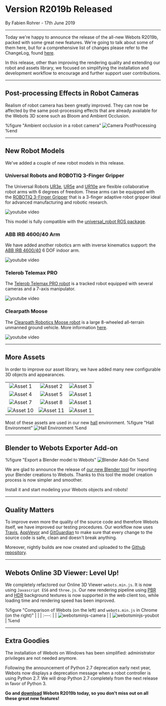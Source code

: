 # Version R2019b Released

<p id="publish-data">By Fabien Rohrer - 17th June 2019</p>

---

Today we're happy to announce the release of the all-new Webots R2019b, packed with some great new features.
We're going to talk about some of them here, but for a comprehensive list of changes please refer to the ChangeLog, found [here](https://www.cyberbotics.com/dvd/common/doc/webots/ChangeLog.html).

In this release, other than improving the rendering quality and extending our robot and assets library, we focused on simplifying the installation and development workflow to encourage and further support user contributions.

---

## Post-processing Effects in Robot Cameras

Realism of robot camera has been greatly improved. They can now be affected by the same post-processing effects that are already available for the Webots 3D scene such as Bloom and Ambient Occlusion.

%figure "Ambient occlusion in a robot camera"
![Camera PostProcessing](images/camera_post_processing.thumbnail.jpg)
%end

---

## New Robot Models

We've added a couple of new robot models in this release.

### Universal Robots and ROBOTIQ 3-Finger Gripper

The Universal Robots [UR3e](https://www.cyberbotics.com/doc/guide/ure), [UR5e](https://www.cyberbotics.com/doc/guide/ure) and [UR10e](https://www.cyberbotics.com/doc/guide/ure) are flexible collaborative robot arms with 6 degrees of freedom.
These arms can be equipped with the [ROBOTIQ 3-Finger Gripper](https://www.cyberbotics.com/doc/guide/gripper-actuators#robotiq-3f-gripper) that is a 3-finger adaptive robot gripper ideal for advanced manufacturing and robotic research.

![youtube video](https://www.youtube.com/watch?v=WIY9ebqSXUc)

This model is fully compatible with the [universal\_robot ROS package](http://wiki.ros.org/action/show/universal_robots).

### ABB IRB 4600/40 Arm

We have added another robotics arm with inverse kinematics support: the [ABB IRB 4600/40](https://www.cyberbotics.com/doc/guide/irb4600-40) 6 DOF indoor arm.

![youtube video](https://www.youtube.com/watch?v=Jq0-DkEwwj4)

### Telerob Telemax PRO

The [Telerob Telemax PRO robot](https://www.cyberbotics.com/doc/guide/telemax-pro) is a tracked robot equipped with several cameras and a 7-axis manipulator.

![youtube video](https://www.youtube.com/watch?v=lUWMGk0i9Tc)

### Clearpath Moose

The [Clearpath Robotics Moose robot](https://www.clearpathrobotics.com/moose-ugv/) is a large 8-wheeled all-terrain unmanned ground vehicle.
More information [here](https://www.cyberbotics.com/doc/guide/moose).

![youtube video](https://www.youtube.com/watch?v=joPAnZcOouc)

---

## More Assets

In order to improve our asset library, we have added many new configurable 3D objects and appearances.

| | | |
| :---: | :---: | :---: |
| ![Asset 1](images/assets/asset_1.thumbnail.png) |  ![Asset 2](images/assets/asset_2.png) |  ![Asset 3](images/assets/asset_3.thumbnail.png) |
| ![Asset 4](images/assets/asset_4.thumbnail.png) |  ![Asset 5](images/assets/asset_5.thumbnail.png) |  ![Asset 1](images/assets/asset_6.thumbnail.png) |
| ![Asset 7](images/assets/asset_7.thumbnail.png) |  ![Asset 8](images/assets/asset_8.thumbnail.png) |  ![Asset 1](images/assets/asset_9.thumbnail.png) |
| ![Asset 10](images/assets/asset_10.thumbnail.png) |  ![Asset 11](images/assets/asset_11.thumbnail.png) |  ![Asset 1](images/assets/asset_12.thumbnail.png) |

Most of these assets are used in our new [hall](https://www.cyberbotics.com/doc/guide/samples-environments#hall-wbt) environment.
%figure "Hall Environment"
![Hall Environment](images/hall.thumbnail.jpg)
%end

---

## Blender to Webots Exporter Add-on

%figure "Export a Blender model to Webots"
![Blender Add-On](images/blender-add-on.gif)
%end

We are glad to announce the release of [our new Blender tool](https://github.com/omichel/blender-webots-exporter) for importing your Blender creations to Webots.
Thanks to this tool the model creation process is now simpler and smoother.

Install it and start modeling your Webots objects and robots!

---

## Quality Matters

To improve even more the quality of the source code and therefore Webots itself, we have improved our testing procedures.
Our workflow now uses [Travis](https://travis-ci.com/omichel/webots), [AppVeyor](https://ci.appveyor.com/project/omichel/webots) and [GitGuardian](https://app.gitguardian.com) to make sure that every change to the source code is safe, clean and doesn't break anything.

Moreover, nightly builds are now created and uploaded to the [Github repository](https://github.com/omichel/webots/releases).

---

## Webots Online 3D Viewer: Level Up!

We completely refactored our Online 3D Viewer `webots.min.js`.
It is now using `Javascript ES6` and `three.js`.
Our new rendering pipeline using [PBR](https://en.wikipedia.org/wiki/Physically_based_rendering) and [HDR](https://en.wikipedia.org/wiki/High_dynamic_range) background textures is now supported in the web client too, while loading time and rendering speed has been improved.

%figure "Comparison of Webots (on the left) and `webots.min.js` in Chrome (on the right)"
| |
| :---: |
| ![webotsminjs-camera](images/webotsminjs-camera.thumbnail.jpg) |
| ![webotsminjs-youbot](images/webotsminjs-youbot.thumbnail.jpg) |
%end


---

## Extra Goodies

The installation of Webots on Windows has been simplified: administrator privileges are not needed anymore.

Following the announcement of Python 2.7 deprecation early next year, Webots now displays a deprecation message when a robot controller is using Python 2.7. We will drop Python 2.7 completely from the next release in favor of Python 3.

**Go and [download](https://cyberbotics.com/#download) Webots R2019b today, so you don't miss out on all these great new features!**
